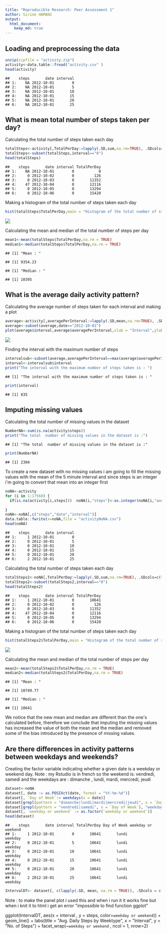 ```yaml
---
title: "Reproducible Research: Peer Assessment 1"
author: Sirine HAMANI
output: 
  html_document:
    keep_md: true
---
```



## Loading and preprocessing the data

```r
unzip(zipfile = "activity.zip")
activity<-data.table::fread("activity.csv" )
head(activity)
```

```
##    steps       date interval
## 1:    NA 2012-10-01        0
## 2:    NA 2012-10-01        5
## 3:    NA 2012-10-01       10
## 4:    NA 2012-10-01       15
## 5:    NA 2012-10-01       20
## 6:    NA 2012-10-01       25
```
## What is mean total number of steps taken per day?

Calculating the total number of steps taken each day 

```r
totalSteps<-activity[,TotalPerDay:=lapply(.SD,sum,na.rm=TRUE), .SDcols=c("steps"), by=date]
totalSteps<-subset(totalSteps,interval=="0") 
head(totalSteps)
```

```
##    steps       date interval TotalPerDay
## 1:    NA 2012-10-01        0           0
## 2:     0 2012-10-02        0         126
## 3:     0 2012-10-03        0       11352
## 4:    47 2012-10-04        0       12116
## 5:     0 2012-10-05        0       13294
## 6:     0 2012-10-06        0       15420
```

Making a histogram of the total number of steps taken each day

```r
hist(totalSteps$TotalPerDay,main = "Histogram of the total number of steps per day",xlab = "Total number of steps",col = "red")
```

![](PA1_template_files/figure-html/unnamed-chunk-3-1.png)<!-- -->

Calculating the mean and median of the total number of steps per day

```r
mean1<-mean(totalSteps$TotalPerDay,na.rm = TRUE)
median1<-median(totalSteps$TotalPerDay,na.rm = TRUE)
```

```
## [1] "Mean : "
```

```
## [1] 9354.23
```

```
## [1] "Median : "
```

```
## [1] 10395
```
## What is the average daily activity pattern?

Calculating the average number of steps taken for each interval and making a plot

```r
average<-activity[,averagePerInterval:=lapply(.SD,mean,na.rm=TRUE), .SDcols=c("steps"), by=interval]
average<-subset(average,date=="2012-10-01")
plot(average$interval,average$averagePerInterval,xlab = "Interval",ylab = "Average number of steps", type = "l",col="blue", main = "Average number of steps taken for each interval")
```

![](PA1_template_files/figure-html/unnamed-chunk-6-1.png)<!-- -->

Finding the interval with the maximum number of steps 

```r
intervalsub<-subset(average,averagePerInterval==max(average$averagePerInterval))
interval<-intervalsub$interval
print("The interval with the maximum number of steps taken is : ")
```

```
## [1] "The interval with the maximum number of steps taken is : "
```

```r
print(interval)
```

```
## [1] 835
```
## Imputing missing values

Calculating the total number of missing values in the dataset

```r
NumberNA<-sum(is.na(activity$steps))
print("The total  number of missing values in the dataset is :")
```

```
## [1] "The total  number of missing values in the dataset is :"
```

```r
print(NumberNA)
```

```
## [1] 2304
```

To create a new dataset with no missing values i am going to fill the missing values with the mean of the 5 minute interval and since steps is an integer i'm going to convert that mean into an integer first

```r
noNA<-activity
for (i in 1:17568) {
  if(is.na(activity[i,steps]))  noNA[i,"steps"]<-as.integer(noNA[i,"averagePerInterval"])
  
}
noNA<-noNA[,c("steps","date","interval")]
data.table::fwrite(x=noNA,file = "activityNoNA.csv")
head(noNA)
```

```
##    steps       date interval
## 1:     1 2012-10-01        0
## 2:     0 2012-10-01        5
## 3:     0 2012-10-01       10
## 4:     0 2012-10-01       15
## 5:     0 2012-10-01       20
## 6:     2 2012-10-01       25
```

Calculating the total number of steps taken each day 

```r
totalSteps2<-noNA[,TotalPerDay:=lapply(.SD,sum,na.rm=TRUE), .SDcols=c("steps"), by=date]
totalSteps2<-subset(totalSteps2,interval=="0") 
head(totalSteps2)
```

```
##    steps       date interval TotalPerDay
## 1:     1 2012-10-01        0       10641
## 2:     0 2012-10-02        0         126
## 3:     0 2012-10-03        0       11352
## 4:    47 2012-10-04        0       12116
## 5:     0 2012-10-05        0       13294
## 6:     0 2012-10-06        0       15420
```

Making a histogram of the total number of steps taken each day

```r
hist(totalSteps2$TotalPerDay,main = "Histogram of the total number of steps per day",xlab = "Total number of steps",col = "blue")
```

![](PA1_template_files/figure-html/unnamed-chunk-11-1.png)<!-- -->

Calculating the mean and median of the total number of steps per day

```r
mean2<-mean(totalSteps2$TotalPerDay,na.rm = TRUE)
median2<-median(totalSteps2$TotalPerDay,na.rm = TRUE)
```

```
## [1] "Mean : "
```

```
## [1] 10749.77
```

```
## [1] "Median : "
```

```
## [1] 10641
```

We notice that the new mean and median are different than the one's calculated before, therefore we conclude that imputing the missing values has increased the value of both the mean and the median and removed some of the bias introduced by the presence of missing values.

## Are there differences in activity patterns between weekdays and weekends?

Creating the factor variable indicating whether a given date is a weekday or weekend day.
Note : my Rstudio is in french so the weekend is: vendredi, samedi and the weekdays are : dimanche , lundi, mardi, mercredi, jeudi

```r
dataset<-noNA
dataset[, date := as.POSIXct(date, format = "%Y-%m-%d")]
dataset[, `Day of Week`:= weekdays(x = date)]
dataset[grepl(pattern = "dimanche|lundi|mardi|mercredi|jeudi", x = `Day of Week`), "weekday or weekend"] <- "weekday"
dataset[grepl(pattern = "vendredi|samedi", x = `Day of Week`), "weekday or weekend"] <- "weekend"
dataset[, `weekday or weekend` := as.factor(`weekday or weekend`)]
head(dataset)
```

```
##    steps       date interval TotalPerDay Day of Week weekday or weekend
## 1:     1 2012-10-01        0       10641       lundi            weekday
## 2:     0 2012-10-01        5       10641       lundi            weekday
## 3:     0 2012-10-01       10       10641       lundi            weekday
## 4:     0 2012-10-01       15       10641       lundi            weekday
## 5:     0 2012-10-01       20       10641       lundi            weekday
## 6:     2 2012-10-01       25       10641       lundi            weekday
```

```r
IntervalDT<- dataset[, c(lapply(.SD, mean, na.rm = TRUE)), .SDcols = c("steps"), by = .(interval, `weekday or weekend`)] 
```
Note : to make the panel plot i used this and when i run it it works fine but when i knit it to html i get an error "impossible to find function ggplot" 

ggplot(IntervalDT, aes(x = interval , y = steps, color=`weekday or weekend`)) + geom_line() + labs(title = "Avg. Daily Steps by Weektype", x = "Interval", y = "No. of Steps") + facet_wrap(~`weekday or weekend` , ncol = 1, nrow=2) 


